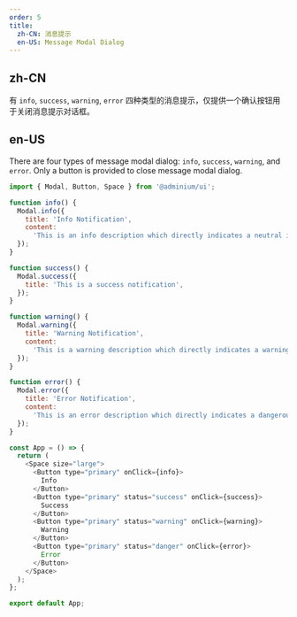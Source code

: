 ```yaml
---
order: 5
title:
  zh-CN: 消息提示
  en-US: Message Modal Dialog
---
```


## zh-CN

有 `info`, `success`, `warning`, `error` 四种类型的消息提示，仅提供一个确认按钮用于关闭消息提示对话框。

## en-US

There are four types of message modal dialog: `info`, `success`, `warning`, and `error`. Only a button is provided to close message modal dialog.

```js
import { Modal, Button, Space } from '@adminium/ui';

function info() {
  Modal.info({
    title: 'Info Notification',
    content:
      'This is an info description which directly indicates a neutral informative change or action. (e.g., "We are providing new services for all developers.") ',
  });
}

function success() {
  Modal.success({
    title: 'This is a success notification',
  });
}

function warning() {
  Modal.warning({
    title: 'Warning Notification',
    content:
      'This is a warning description which directly indicates a warning that might need attention. (e.g., "Invalid request, please contact admininstration.")',
  });
}

function error() {
  Modal.error({
    title: 'Error Notification',
    content:
      'This is an error description which directly indicates a dangerous or potentially negative action. (e.g., "It’s a invalid request.")',
  });
}

const App = () => {
  return (
    <Space size="large">
      <Button type="primary" onClick={info}>
        Info
      </Button>
      <Button type="primary" status="success" onClick={success}>
        Success
      </Button>
      <Button type="primary" status="warning" onClick={warning}>
        Warning
      </Button>
      <Button type="primary" status="danger" onClick={error}>
        Error
      </Button>
    </Space>
  );
};

export default App;
```
